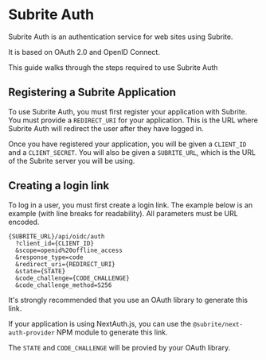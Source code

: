 # Subrite Auth

Subrite Auth is an authentication service for web sites using Subrite.

It is based on OAuth 2.0 and OpenID Connect.

This guide walks through the steps required to use Subrite Auth

## Registering a Subrite Application

To use Subrite Auth, you must first register your application with Subrite.
You must provide a `REDIRECT_URI` for your application. This is the URL where
Subrite Auth will redirect the user after they have logged in.

Once you have registered your application, you will be given a `CLIENT_ID` and a `CLIENT_SECRET`. You will also be given a `SUBRITE_URL`, which is the URL of the Subrite server you will be using.

## Creating a login link

To log in a user, you must first create a login link.
The example below is an example (with line breaks for readability).
All parameters must be URL encoded.

    {SUBRITE_URL}/api/oidc/auth
      ?client_id={CLIENT_ID}
      &scope=openid%20offline_access
      &response_type=code
      &redirect_uri={REDIRECT_URI}
      &state={STATE}
      &code_challenge={CODE_CHALLENGE}
      &code_challenge_method=S256

It's strongly recommended that you use an OAuth library to generate this link.

If your application is using NextAuth.js, you can use the `@subrite/next-auth-provider` NPM module to generate this link.

The `STATE` and `CODE_CHALLENGE` will be provied by your OAuth library.